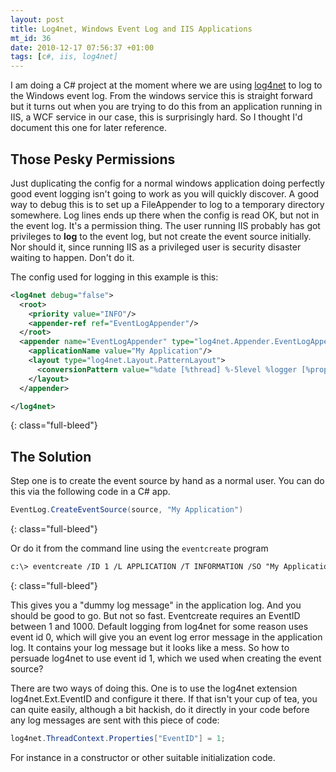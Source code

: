 ```yaml
---
layout: post
title: Log4net, Windows Event Log and IIS Applications
mt_id: 36
date: 2010-12-17 07:56:37 +01:00
tags: [c#, iis, log4net]
---
```


I am doing a C# project at the moment where we are using [log4net](http://logging.apache.org/log4net/index.html) to log to the Windows event log. From the windows service this is straight forward but it turns out when you are trying to do this from an application running in IIS, a WCF service in our case, this is surprisingly hard. So I thought I'd document this one for later reference.

## Those Pesky Permissions

Just duplicating the config for a normal windows application doing perfectly good event logging isn't going to work as you will quickly discover. A good way to debug this is to set up a FileAppender to log to a temporary directory somewhere. Log lines ends up there when the config is read OK, but not in the event log. It's a permission thing. The user running IIS probably has got privileges to <strong>log</strong> to the event log, but not create the event source initially. Nor should it, since running IIS as a privileged user is security disaster waiting to happen. Don't do it.

The config used for logging in this example is this:

```xml
<log4net debug="false">
  <root>
    <priority value="INFO"/>
    <appender-ref ref="EventLogAppender"/>
  </root>
  <appender name="EventLogAppender" type="log4net.Appender.EventLogAppender">
    <applicationName value="My Application"/>
    <layout type="log4net.Layout.PatternLayout">
      <conversionPattern value="%date [%thread] %-5level %logger [%property{NDC}] - %message%newline"/>
    </layout>
  </appender>

</log4net>

```
{: class="full-bleed"}

## The Solution

Step one is to create the event source by hand as a normal user. You can do this via the following code in a C# app.

```c#
EventLog.CreateEventSource(source, "My Application")
```
{: class="full-bleed"}

Or do it from the command line using the <code>eventcreate</code> program

```xml
c:\> eventcreate /ID 1 /L APPLICATION /T INFORMATION /SO "My Application" /D "Dummy log message"
```
{: class="full-bleed"}

This gives you a "dummy log message" in the application log. And you should be good to go. But not so fast. Eventcreate requires an EventID between 1 and 1000. Default logging from log4net for some reason uses event id 0, which will give you an event log error message in the application log. It contains your log message but it looks like a mess. So how to persuade log4net to use event id 1, which we used when creating the event source?

There are two ways of doing this. One is to use the log4net extension log4net.Ext.EventID and configure it there. If that isn't your cup of tea, you can quite easily, although a bit hackish, do it directly in your code before any log messages are sent with this piece of code:

```c#
log4net.ThreadContext.Properties["EventID"] = 1;
```

For instance in a constructor or other suitable initialization code.
